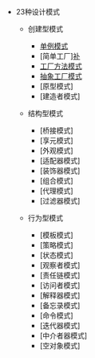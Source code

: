 * 23种设计模式
    * 创建型模式

        - [单例模式](https://github.com/han8gui/DesignPatterns/tree/master/Creational/Singleton)
        - [简单工厂][补](https://github.com/han8gui/DesignPatterns/tree/master/Creational/SimpleFactory)
        - [工厂方法模式](https://github.com/han8gui/DesignPatterns/tree/master/Creational/FactoryMethod)
        - [抽象工厂模式](https://github.com/han8gui/DesignPatterns/tree/master/Creational/AbstractFactory)
        - [原型模式]
        - [建造者模式]

    * 结构型模式

        - [桥接模式]
        - [享元模式]
        - [外观模式]
        - [适配器模式]
        - [装饰器模式]
        - [组合模式]
        - [代理模式]
        - [过滤器模式]

    * 行为型模式

        - [模板模式]
        - [策略模式]
        - [状态模式]
        - [观察者模式]
        - [责任链模式]
        - [访问者模式]
        - [解释器模式]
        - [备忘录模式]
        - [命令模式]
        - [迭代器模式]
        - [中介者器模式]
        - [空对象模式]
